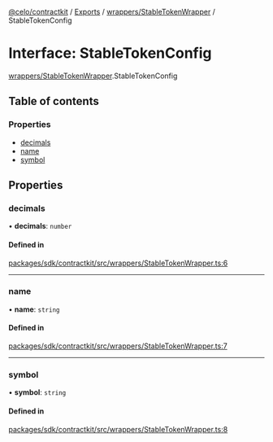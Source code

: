 [@celo/contractkit](../README.md) / [Exports](../modules.md) / [wrappers/StableTokenWrapper](../modules/wrappers_StableTokenWrapper.md) / StableTokenConfig

# Interface: StableTokenConfig

[wrappers/StableTokenWrapper](../modules/wrappers_StableTokenWrapper.md).StableTokenConfig

## Table of contents

### Properties

- [decimals](wrappers_StableTokenWrapper.StableTokenConfig.md#decimals)
- [name](wrappers_StableTokenWrapper.StableTokenConfig.md#name)
- [symbol](wrappers_StableTokenWrapper.StableTokenConfig.md#symbol)

## Properties

### decimals

• **decimals**: `number`

#### Defined in

[packages/sdk/contractkit/src/wrappers/StableTokenWrapper.ts:6](https://github.com/celo-org/developer-tooling/blob/master/packages/sdk/contractkit/src/wrappers/StableTokenWrapper.ts#L6)

___

### name

• **name**: `string`

#### Defined in

[packages/sdk/contractkit/src/wrappers/StableTokenWrapper.ts:7](https://github.com/celo-org/developer-tooling/blob/master/packages/sdk/contractkit/src/wrappers/StableTokenWrapper.ts#L7)

___

### symbol

• **symbol**: `string`

#### Defined in

[packages/sdk/contractkit/src/wrappers/StableTokenWrapper.ts:8](https://github.com/celo-org/developer-tooling/blob/master/packages/sdk/contractkit/src/wrappers/StableTokenWrapper.ts#L8)
